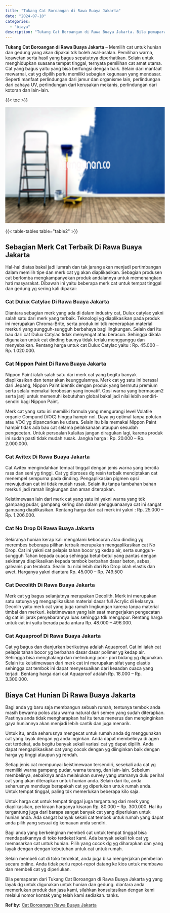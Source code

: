```yaml
---
title: "Tukang Cat Boroangan di Rawa Buaya Jakarta"
date: "2024-07-10"
categories: 
  - "biaya"
description: "Tukang Cat Boroangan di Rawa Buaya Jakarta. Bila pemaparan dari Tukang Cat Boroangan di Rawa Buaya Jakarta yg yang layak dg untuk digunakan untuk hunian dan..."
---
```


**Tukang Cat Boroangan di Rawa Buaya Jakarta** – Memilih cat untuk hunian dan gedung yang akan dipakai tdk boleh asal-asalan. Pemilihan warna, keawetan serta hasil yang bagus sepatutnya diperhatikan. Selain untuk menghidupkan suasana tempat tinggal, ternyata pemilihan cat amat utama. Cat yang bagus yaitu yang bisa berfungsi dengan baik. Selain dari manfaat mewarnai, cat yg dipilih perlu memiliki sebagian kegunaan yang mendasar. Seperti manfaat perlindungan dari jamur dan organisme lain, perlindungan dari cahaya UV, perlindungan dari kerusakan mekanis, perlindungan dari kotoran dan lain-lain.

{{< toc >}}

![Tukang Cat Boroangan di Rawa Buaya Jakarta](/images/jasa-cat-murah11.png)

{{< table-tables table="table2" >}}

## Sebagian Merk Cat Terbaik Di Rawa Buaya Jakarta

Hal-hal diatas bakal jadi lumrah dan tak jarang akan menjadi pertimbangan dalam memilih tipe dan merk cat yg akan diaplikasikan. Sebagian produsen cat berlomba mengkampanyekan produk andalannya untuk memenangkan hati masyarakat. Dibawah ini yaitu beberapa merk cat untuk tempat tinggal dan gedung yg sering kali dipakai:

### Cat Dulux Catylac Di Rawa Buaya Jakarta

Diantara sebagian merk yang ada di dalam industry cat, Dulux catylax yakni salah satu dari merk yang terbaik. Teknologi yg diaplikasikan pada produk ini merupakan Chroma-Brite, serta produk ini tdk menerapkan material merkuri yang sungguh-sungguh berbahaya bagi lingkungan. Selain dari itu bau dari cat Dulux Catylac tidak menyengat atau beracun. Sehingga dikala digunakan untuk cat dinding baunya tidak terlalu mengganggu dan menyebalkan. Rentang harga untuk cat Dulux Catylac yaitu : Rp. 45.000 – Rp. 1.020.000.

### Cat Nippon Paint Di Rawa Buaya Jakarta

Nippon Paint ialah salah satu dari merk cat yang begitu banyak diaplikasikan dan tenar akan keunggulannya. Merk cat yg satu ini berasal dari Jepang, Nippon Paint identik dengan produk yang bermutu premium serta selalu memakai terobosan yang inovatif. Opsi warna yang bermacam2 serta janji untuk memenuhi kebutuhan global bakal jadi nilai lebih sendiri-sendiri bagi Nippon Paint.

Merk cat yang satu ini memiliki formula yang mengurangi level Volatile organic Compund (VOC) hingga hampir nol. Daya yg optimal tanpa polutan atau VOC yg dipancarkan ke udara. Selain itu bila memakai Nippon Paint hampir tidak ada bau cat selama pelaksanaan ataupun sesudah pengecetan. Untuk persoalan kulaitas jangan diragukan lagi, karena produk ini sudah pasti tidak mudah rusak. Jangka harga : Rp. 20.000 – Rp. 2.000.000.

### Cat Avitex Di Rawa Buaya Jakarta

Cat Avitex mengindahkan tempat tinggal dengan jenis warna yang bercita rasa dan seni yg tinggi. Cat yg diproses dg resin terbaik menciptakan cat menempel sempurna pada dinding. Pengaplikasian pigmen opsi mewujudkan cat ini tidak mudah rusak. Selain itu tanpa tambahan bahan merkuri jadi ramah lingkungan dan aman diterapkan.

Keistimewaan lain dari merk cat yang satu ini yakni warna yang tdk gampang pudar, gampang kering dan dalam pengguanaanya cat ini sangat gampang diaplikasikan. Rentang harga dari cat merk ini yakni : Rp. 25.000 – Rp. 1.206.000.

### Cat No Drop Di Rawa Buaya Jakarta

Sekiranya hunian kerap kali mengalami kebocoran atau dinding yg merembes beberapa pilihan terbaik merupakan mengaplikasikan cat No Drop. Cat ini yakni cat pelapis tahan bocor yg kedap air, serta sungguh-sungguh Tahan kepada cuaca sehingga betul-betul yang pantas dengan sekiranya diaplikasikan kepada tembok berbahan dasar beton, asbes, galvanis pun terakota. Sealin itu nilai lebih dari No Drop ialah elastis dan awet. Harganya yakni diantara Rp. 45.000 – Rp. 749.500

### Cat Decolith Di Rawa Buaya Jakarta

Merk cat yg bagus selanjutnya merupakan Decolith. Merk ini merupakan satu satunya yg mengaplikasikan material dasar full Acrylic di kelasnya. Decolih yaitu merk cat yang juga ramah lingkungan karena tanpa material timbal dan merkuri. keistimewaan yang lain saat mengerjakan pengecatan dg cat ini jarak penyebarannya luas sehingga tdk mengapur. Rentang harga untuk cat ini yaitu berada pada antara Rp. 48.000 – 496.000.

### Cat Aquaproof Di Rawa Buaya Jakarta

Cat yg bagus dan dianjurkan berikutnya adalah Aquaproof. Cat ini ialah cat pelapis tahan bocor yg berbahan dasar dasar polimer yg kedap air. Sehingga bisa menghalangi dan melindungi pori- pori bidang yg digunakan. Selain itu keistimewaan dari merk cat ini merupakan sifat yang elastis sehingga cat tembok ini dapat menyesuaikan dari keaadan cuaca yang terjadi. Bentang harga dari cat Aquaproof adalah Rp. 18.000 – Rp. 3.300.000.

## Biaya Cat Hunian Di Rawa Buaya Jakarta

Bagi anda yg baru saja membangun sebuah rumah, tentunya tembok anda masih bewarna polos atau warna natural dari semen yang sudah diterapkan. Pastinya anda tidak mengharapkan hal itu terus menerus dan menginginkan gaya huniannya akan menjadi lebih cantik dan juga menarik.

Untuk itu, anda seharusnya mengecat untuk rumah anda dg menggunakan cat yang layak dengan yg anda inginkan. Anda dapat membelinya di agen cat terdekat, ada begitu banyak sekali variasi cat yg dapat dipilih. Anda dapat mengaplikasikan cat yang cocok dengan yg diinginkan baik dengan harga yg tinggi ataupun yg rendah.

Setiap jenis cat mempunyai keistimewaan tersendiri, sesekali ada cat yg memiliki warna gampang pudar, warna terang, dan lain-lain. Sebelum membelinya, sebaiknya anda melakukan survey yang utamanya dulu perihal cat yang akan diterapkan untuk hunian anda. Selain dari itu, anda seharusnya menduga berapakah cat yg diperlukan untuk rumah anda. Untuk tempat tinggal, paling tdk memerlukan beberapa kilo saja.

Untuk harga cat untuk tempat tinggal juga tergantung dari merk yang diaplikasikan, perkiraan harganya kisaran Rp. 80.000 – Rp. 300.000. Hal itu tergantung juga dari barapa sangat banyak cat yang diperlukan untuk hunian anda. Ada sangat banyak sekali cat tembok untuk rumah yang dapat anda pilih yang sesuai dg kemauan anda sendiri.

Bagi anda yang berkeinginan membeli cat untuk tempat tinggal bisa mendapatkannya di toko terdekat kami. Ada banyak sekali tok cat yg memasarkan cat untuk hunian. Pilih yang cocok dg yg diharapkan dan yang layak dengan dengan kebutuhan untuk cat untuk rumah.

Selain membeli cat di toko terdekat, anda juga bisa mengerjakan pembelian secara online. Anda tidak perlu repot-repot datang ke kios untuk membawa dan membeli cat yg diperlukan.

Bila pemaparan dari Tukang Cat Boroangan di Rawa Buaya Jakarta yg yang layak dg untuk digunakan untuk hunian dan gedung. diantara anda memerlukan produk dan jasa kami, silahkan konsultasikan dengan kami melalui nomor kontak yang telah kami sediakan. tanks.

**Ref by:** [Cat Boroangan Rawa Buaya Jakarta](https://id.wikipedia.org/wiki/Cat)
